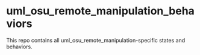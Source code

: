 # uml_osu_remote_manipulation_behaviors
This repo contains all uml_osu_remote_manipulation-specific states and behaviors.
